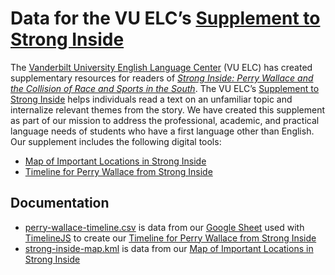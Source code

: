 # Data for the VU ELC’s [Supplement to Strong Inside]
The [Vanderbilt University English Language Center] (VU ELC) has created supplementary resources for readers of *[Strong Inside: Perry Wallace and the Collision of Race and Sports in the South]*. The VU ELC’s [Supplement to Strong Inside] helps individuals read a text on an unfamiliar topic and internalize relevant themes from the story. We have created this supplement as part of our mission to address the professional, academic, and practical language needs of students who have a first language other than English. Our supplement includes the following digital tools:
* [Map of Important Locations in Strong Inside]
* [Timeline for Perry Wallace from Strong Inside]

## Documentation
* [perry-wallace-timeline.csv] is data from our [Google Sheet] used with [TimelineJS] to create our [Timeline for Perry Wallace from Strong Inside]
* [strong-inside-map.kml] is data from our [Map of Important Locations in Strong Inside]

[perry-wallace-timeline.csv]: ./perry-wallace-timeline.csv
[strong-inside-map.kml]: ./strong-inside-map.kml

[Google Sheet]: https://docs.google.com/spreadsheets/d/1LkpdcJX3S-VtElQMTjiBq3n9ZaOnH3Q6f2XraU6uQgM/edit?usp=sharing
[Map of Important Locations in Strong Inside]: http://www.vanderbilt.edu/elc/resources/supplement-to-strong-inside/map-of-important-locations/
[Strong Inside: Perry Wallace and the Collision of Race and Sports in the South]: https://developer.oxforddictionaries.com/
[Supplement to Strong Inside]: http://www.vanderbilt.edu/elc/resources/supplement-to-strong-inside/
[Timeline for Perry Wallace from Strong Inside]: http://www.vanderbilt.edu/elc/resources/supplement-to-strong-inside/timeline-for-perry-wallace/
[TimelineJS]: https://timeline.knightlab.com/
[Vanderbilt University English Language Center]: http://www.vanderbilt.edu/elc/
